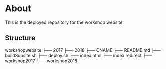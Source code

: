 # About

This is the deployed repository for the workshop website.

## Structure

workshopwebsite
├── 2017
├── 2018
├── CNAME
├── README.md
├── buildSubsite.sh
├── deploy.sh
├── index.html
├── index.redirect
├── workshop2017
└── workshop2018
